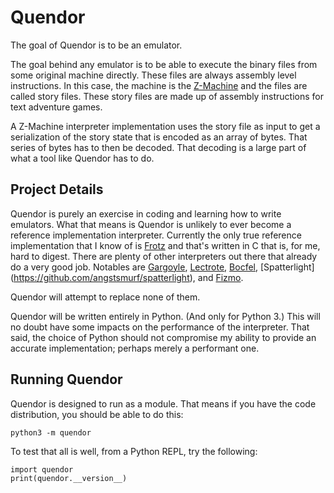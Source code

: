 # Quendor

The goal of Quendor is to be an emulator.

The goal behind any emulator is to be able to execute the binary files from some original machine directly. These files are always assembly level instructions. In this case, the machine is the [Z-Machine](https://en.wikipedia.org/wiki/Z-machine) and the files are called story files. These story files are made up of assembly instructions for text adventure games.

A Z-Machine interpreter implementation uses the story file as input to get a serialization of the story state that is encoded as an array of bytes. That series of bytes has to then be decoded. That decoding is a large part of what a tool like Quendor has to do.

## Project Details

Quendor is purely an exercise in coding and learning how to write emulators. What that means is Quendor is unlikely to ever become a reference implementation interpreter. Currently the only true reference implementation that I know of is [Frotz](https://davidgriffith.gitlab.io/frotz/) and that's written in C that is, for me, hard to digest. There are plenty of other interpreters out there that already do a very good job. Notables are [Gargoyle](http://ccxvii.net/gargoyle/), [Lectrote](https://github.com/erkyrath/lectrote), [Bocfel](https://cspiegel.github.io/bocfel/), [Spatterlight] (https://github.com/angstsmurf/spatterlight), and [Fizmo](https://fizmo.spellbreaker.org/).

Quendor will attempt to replace none of them.

Quendor will be written entirely in Python. (And only for Python 3.) This will no doubt have some impacts on the performance of the interpreter. That said, the choice of Python should not compromise my ability to provide an accurate implementation; perhaps merely a performant one.

## Running Quendor

Quendor is designed to run as a module. That means if you have the code distribution, you should be able to do this:

```
python3 -m quendor
```

To test that all is well, from a Python REPL, try the following:

```
import quendor
print(quendor.__version__)
```
